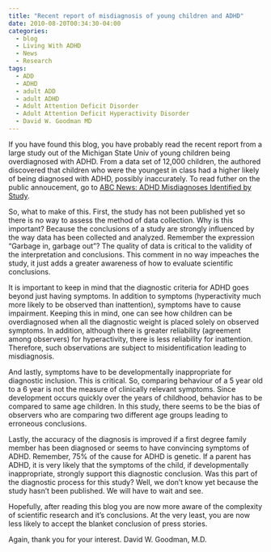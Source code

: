 ```yaml
---
title: "Recent report of misdiagnosis of young children and ADHD"
date: 2010-08-20T00:34:30-04:00
categories:
  - blog
  - Living With ADHD
  - News
  - Research
tags:
  - ADD
  - ADHD
  - adult ADD
  - adult ADHD
  - Adult Attention Deficit Disorder
  - Adult Attention Deficit Hyperactivity Disorder
  - David W. Goodman MD
---
```



If you have found this blog, you have probably read the recent report from a large study out of the Michigan State Univ of young children being overdiagnosed with ADHD. From a data set of 12,000 children, the authored discovered that children who were the youngest in class had a higher likely of being diagnosed with ADHD, possibly inaccurately. To read futher on the public annoucement, go to [ABC News: ADHD Misdiagnoses Identified by Study](http://abcnews.go.com/Health/Wellness/adhd-misdiagnoses-identified-study/story?id=11418898).

So, what to make of this. First, the study has not been published yet so there is no way to assess the method of data collection. Why is this important? Because the conclusions of a study are strongly influenced by the way data has been collected and analyzed. Remember the expression “Garbage in, garbage out”? The quality of data is critical to the validity of the interpretation and conclusions. This comment in no way impeaches the study, it just adds a greater awareness of how to evaluate scientific conclusions.

It is important to keep in mind that the diagnostic criteria for ADHD goes beyond just having symptoms. In addition to symptoms (hyperactivity much more likely to be observed than inattention), symptoms have to cause impairment. Keeping this in mind, one can see how children can be overdiagnosed when all the diagnostic weight is placed solely on observed symptoms. In addition, although there is greater reliability (agreement among observers) for hyperactivity, there is less reliability for inattention. Therefore, such observations are subject to misidentification leading to misdiagnosis.

And lastly, symptoms have to be developmentally inappropriate for diagnostic inclusion. This is critical. So, comparing behaviour of a 5 year old to a 6 year is not the measure of clinically relevant symptoms. Since development occurs quickly over the years of childhood, behavior has to be compared to same age children. In this study, there seems to be the bias of observers who are comparing two different age groups leading to erroneous conclusions.

Lastly, the accuracy of the diagnosis is improved if a first degree family member has been diagnosed or seems to have convincing symptoms of ADHD. Remember, 75% of the cause for ADHD is genetic. If a parent has ADHD, it is very likely that the symptoms of the child, if developmentally inappropriate, strongly support this diagnostic conclusion. Was this part of the diagnostic process for this study? Well, we don’t know yet because the study hasn’t been published. We will have to wait and see.

Hopefully, after reading this blog you are now more aware of the complexity of scientific research and it’s conclusions. At the very least, you are now less likely to accept the blanket conclusion of press stories.

Again, thank you for your interest. David W. Goodman, M.D.
